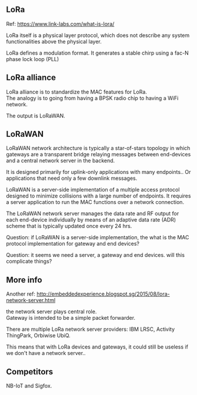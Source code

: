 LoRa
----------------------

Ref: https://www.link-labs.com/what-is-lora/

LoRa itself is a physical layer protocol,
which does not describe any system functionalities above the physical layer.  

LoRa defines a modulation format.
It generates a stable chirp using a fac-N phase lock loop (PLL)


LoRa alliance
---------------------

LoRa alliance is to standardize the MAC features for LoRa.  
The analogy is to going from having a BPSK radio chip to having a WiFi network.

The output is LoRaWAN.


LoRaWAN
--------------------

LoRaWAN network architecture is typically a star-of-stars topology 
in which gateways are a transparent bridge relaying messages 
between end-devices and a central network server in the backend.

It is designed primarily for uplink-only applications with many endpoints..
Or applications that need only a few downlink messages.

LoRaWAN is a server-side implementation of a multiple access protocol 
designed to minimize collisions with a large number of endpoints. 
It requires a server application to run the MAC functions over a network connection.

The LoRaWAN network server manages the data rate and RF output for each end-device individually
by means of an adaptive data rate (ADR) scheme that is typically updated once every 24 hrs.

Question: if LoRaWAN is a server-side implementation, the what is the MAC protocol implementation for gateway and end devices?

Question: it seems we need a server, a gateway and end devices. will this complicate things?


More info
----------------

Another ref: http://embeddedexperience.blogspot.sg/2015/08/lora-network-server.html

the network server plays central role.  
Gateway is intended to be a simple packet forwarder.

There are multiple LoRa network server providers: IBM LRSC, Activity ThingPark, Orbiwise UbiQ.  

This means that with LoRa devices and gateways, it could still be useless if we don't have a network server..


Competitors
-----------------

NB-IoT and Sigfox.
